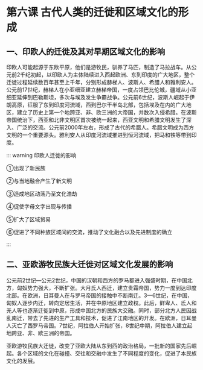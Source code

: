 # 第六课 古代人类的迁徙和区域文化的形成

## 一、印欧人的迁徙及其对早期区域文化的影响

印欧人可能起源于东欧平原，他们是游牧民，驯养了马匹，制造了马拉战车。从公元前2千纪初起，以印欧人为主体陆续进入西起欧洲、东到印度的广大地区，整个迁徙过程延续数百年甚至上千年，分别形成赫梯人、波斯人、希腊人和雅利安人。公元前17世纪，赫梯人在小亚细亚建立赫梯帝国，一度占领巴比伦城，疆域从小亚细亚延伸到巴勒斯坦，多次与埃及发生争霸战争。公元前6世纪，波斯人崛起于伊朗高原，征服了东到印度河流域，西到巴尔干半岛北部，包括埃及在内的广大地区，建立了历史上第一个地跨亚、非、欧三洲的大帝国，并数次入侵希腊。在波斯帝国统治下，西亚和北非文明区首次被统一起来，西亚文明和希腊文明发生了深入、广泛的交流。公元前2000年左右，形成了古代的希腊人。希腊文明成为西方文明的一个重要源头。雅利安人从印度河流域推进到恒河流域，把马和铁等带到印度。

::: warning 印欧人迁徙的影响

①出现了新民族

②与当地融合产生了新文明

③造成地区动荡乃至文化浩劫

④促使字母文字出现与传播

⑤扩大了区域贸易

⑥促进了不同种族区域间的交流，推动了文化融合以及先进制度的确立

:::

## 二、亚欧游牧民族大迁徙对区域文化发展的影响

公元前2世纪—公元2世纪，中国的汉朝和西方的罗马都进入强盛时期，在中国北方，匈奴势力强大，不断扩张。大月氏人西迁，建立贵霜帝国，势力一度到达印度北部。在欧洲，日耳曼人在与罗马帝国的接触中不断南迁。3—6世纪，在中国，匈奴人逐步内迁，转向定居生活，并在中原地区建立政权。此后，鲜卑人、氐人和羌人等也逐渐迁徙到中原，形成中国北方的民族大交融。同时，部分北方人民因战乱南迁，带去了先进的生产工具和技术，促进了江南地区的开发。在欧洲，日耳曼人灭亡了西罗马帝国。7世纪，阿拉伯人开始扩张，8世纪中期，阿拉伯人建立起地跨亚、非、欧三洲的帝国。

亚欧游牧民族大迁徙，改变了亚欧大陆从东到西的政治格局，一批新的国家先后崛起。各个区域的文化在碰撞、交往和交融中发生了不同程度的变化，促进了本民族文化的发展。
